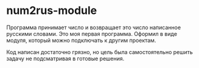 # num2rus-module

Программа принимает число и возвращает это число написанное русскими словами.
Это моя первая программа. Оформил в виде модуля, который можно подключать к другим проектам.

Код написан достаточно грязно, но цель была самостоятельно решить задачу не подсматривая в готовые решения.
